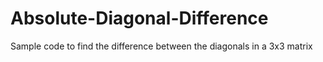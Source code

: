 # Absolute-Diagonal-Difference
Sample code to find the difference between the diagonals in a 3x3 matrix 
